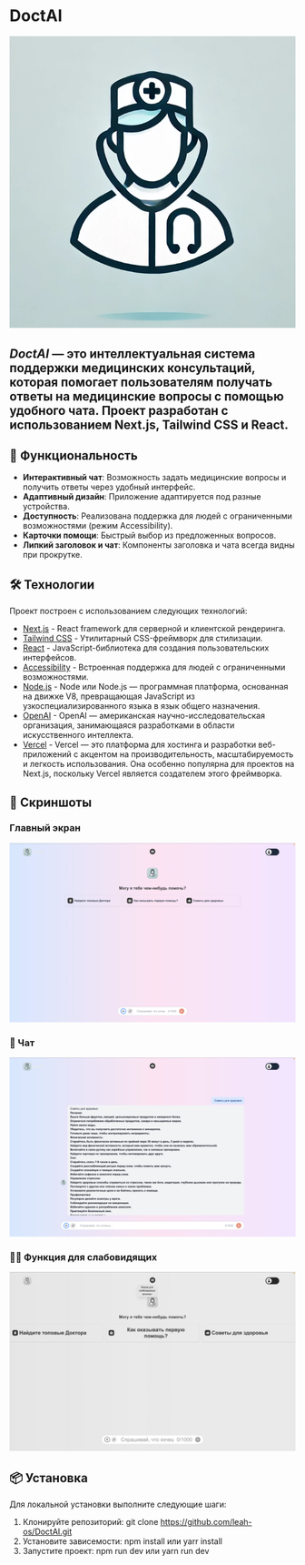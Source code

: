 # DoctAI

![DoctAI Logo](./public/logouser.png)

## _DoctAI_ — это интеллектуальная система поддержки медицинских консультаций, которая помогает пользователям получать ответы на медицинские вопросы с помощью удобного чата. Проект разработан с использованием **Next.js**, **Tailwind CSS** и **React**.

## 🚀 Функциональность

- **Интерактивный чат**: Возможность задать медицинские вопросы и получить ответы через удобный интерфейс.
- **Адаптивный дизайн**: Приложение адаптируется под разные устройства.
- **Доступность**: Реализована поддержка для людей с ограниченными возможностями (режим Accessibility).
- **Карточки помощи**: Быстрый выбор из предложенных вопросов.
- **Липкий заголовок и чат**: Компоненты заголовка и чата всегда видны при прокрутке.

## 🛠 Технологии

Проект построен с использованием следующих технологий:

- [Next.js](https://nextjs.org/) - React framework для серверной и клиентской рендеринга.
- [Tailwind CSS](https://tailwindcss.com/) - Утилитарный CSS-фреймворк для стилизации.
- [React](https://reactjs.org/) - JavaScript-библиотека для создания пользовательских интерфейсов.
- [Accessibility](https://www.w3.org/WAI/) - Встроенная поддержка для людей с ограниченными возможностями.
- [Node.js](https://nodejs.org/en) - Node или Node.js — программная платформа, основанная на движке V8, превращающая JavaScript из узкоспециализированного языка в язык общего назначения.
- [OpenAI](https://openai.com/) - OpenAI — американская научно-исследовательская организация, занимающаяся разработками в области искусственного интеллекта.
- [Vercel](https://vercel.com/) - Vercel — это платформа для хостинга и разработки веб-приложений с акцентом на производительность, масштабируемость и легкость использования. Она особенно популярна для проектов на Next.js, поскольку Vercel является создателем этого фреймворка.

## 📸 Скриншоты

### Главный экран

![Главный экран](https://github.com/leah-os/DoctAI/blob/main/public/people-page.png?raw=true)


###  💬 Чат

![Чат](https://github.com/leah-os/DoctAI/blob/main/public/question.png?raw=true)


### 🧑‍🦯 Функция для слабовидящих

 ![Accessibility](https://github.com/leah-os/DoctAI/blob/main/public/accessabillity.png?raw=true)



## 📦 Установка

Для локальной установки выполните следующие шаги:

1. Клонируйте репозиторий:
   git clone https://github.com/leah-os/DoctAI.git
2.  Установите зависемости:
   npm install или yarr install
3. Запустите проект:
   npm run dev или yarn run dev
